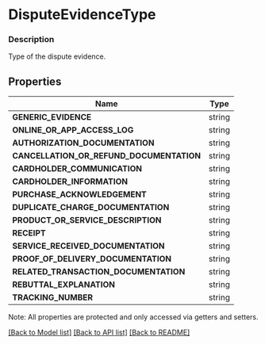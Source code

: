 # DisputeEvidenceType

### Description

Type of the dispute evidence.

## Properties
Name | Type
------------ | -------------
**GENERIC_EVIDENCE** | string
**ONLINE_OR_APP_ACCESS_LOG** | string
**AUTHORIZATION_DOCUMENTATION** | string
**CANCELLATION_OR_REFUND_DOCUMENTATION** | string
**CARDHOLDER_COMMUNICATION** | string
**CARDHOLDER_INFORMATION** | string
**PURCHASE_ACKNOWLEDGEMENT** | string
**DUPLICATE_CHARGE_DOCUMENTATION** | string
**PRODUCT_OR_SERVICE_DESCRIPTION** | string
**RECEIPT** | string
**SERVICE_RECEIVED_DOCUMENTATION** | string
**PROOF_OF_DELIVERY_DOCUMENTATION** | string
**RELATED_TRANSACTION_DOCUMENTATION** | string
**REBUTTAL_EXPLANATION** | string
**TRACKING_NUMBER** | string

Note: All properties are protected and only accessed via getters and setters.

[[Back to Model list]](../../README.md#documentation-for-models) [[Back to API list]](../../README.md#documentation-for-api-endpoints) [[Back to README]](../../README.md)

